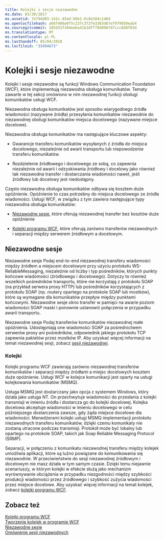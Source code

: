 ```yaml
---
title: Kolejki i sesje niezawodne
ms.date: 03/30/2017
ms.assetid: 7e794d03-141c-45ed-b6b1-6c0e104c1464
ms.openlocfilehash: a60f409a0f5c237c372fe3303d67ef979950eab4
ms.sourcegitcommit: 3d5d33f384eeba41b2dff79d096f47ccc8d8f03d
ms.translationtype: MT
ms.contentlocale: pl-PL
ms.lasthandoff: 05/04/2018
ms.locfileid: "33494673"
---
```

# <a name="queues-and-reliable-sessions"></a>Kolejki i sesje niezawodne
Kolejki i sesje niezawodne są funkcji Windows Communication Foundation (WCF), które implementują niezawodna obsługa komunikatów. Tematy zawarte w tej sekcji omówiono w nim niezawodnej funkcji obsługi komunikatów usługi WCF.  
  
 Niezawodna obsługa komunikatów jest sposobu wiarygodnego źródła wiadomości (nazywane źródła) przesyłania komunikatów niezawodnie do niezawodnej obsługi komunikatów miejsca docelowego (nazywane miejsce docelowe).  
  
 Niezawodna obsługa komunikatów ma następujące kluczowe aspekty:  
  
-   Gwarancje transferu komunikatów wysyłanych z źródła do miejsca docelowego, niezależnie od awarii transportu lub niepowodzenie transferu komunikatów.  
  
-   Rozdzielenie źródłowego i docelowego ze sobą, co zapewnia niezależnie od awarii i odzyskiwania źródłowy i docelowy jako również tak niezawodna transfer i dostarczania wiadomości nawet, jeśli źródłowy lub docelowy jest niedostępny.  
  
 Często niezawodna obsługa komunikatów odbywa się kosztem duże opóźnienie. Opóźnienie to czas potrzebny do miejsca docelowego ze źródła wiadomości. Usługi WCF, w związku z tym zawiera następujące typy niezawodna obsługa komunikatów:  
  
-   [Niezawodne sesje](../../../../docs/framework/wcf/feature-details/reliable-sessions.md), które oferują niezawodnej transfer bez kosztów duże opóźnienie  
  
-   [Kolejki programu WCF](../../../../docs/framework/wcf/feature-details/queues-in-wcf.md), które oferują zarówno transferów niezawodnych i separacji między serwerem źródłowym a docelowym.  
  
## <a name="reliable-sessions"></a>Niezawodne sesje  
 Niezawodne sesje Podaj end-to-end niezawodnej transferu wiadomości między źródłem a miejscem docelowym przy użyciu protokołu WS-ReliableMessaging, niezależnie od liczby i typ pośredników, których punkty końcowe wiadomości (źródłowego i docelowego). Dotyczy to również wszelkich pośredników transportu, które nie korzystają z protokołu SOAP (na przykład serwera proxy HTTP) lub pośredników korzystających z protokołu SOAP (np. routery opartego na protokole SOAP lub mostków), które są wymagane dla komunikatów przepływ między punktami końcowymi. Niezawodne sesje okno transfer w pamięci na awarie poziom wiadomości SOAP maski i ponownie ustanowić połączenia w przypadku awarii transportu.  
  
 Niezawodne sesje Podaj transferów komunikatów niezawodnej małe opóźnienia. Udostępniają one wiadomości SOAP za pośrednictwem serwerów proxy ani pośredników, odpowiednik jakiego protokołu TCP zapewnia pakietów przez mostków IP. Aby uzyskać więcej informacji na temat niezawodnej sesji, zobacz [sesji niezawodnej](../../../../docs/framework/wcf/feature-details/reliable-sessions.md).  
  
### <a name="queues"></a>Kolejki  
 Kolejki programu WCF zawierają zarówno niezawodnej transferów komunikatów i separacji między źródłami a miejsc docelowych kosztem duże opóźnienie. Usługi WCF w kolejce komunikacji jest oparty na usługi kolejkowania komunikatów (MSMQ).  
  
 Usługa MSMQ jest dostarczany jako opcja z systemem Windows, który działa jako usługa NT. On przechwytuje wiadomości do przesłania z kolejki transmisji w imieniu źródła i dostarcza go do kolejki docelowej. Kolejka docelowa akceptuje wiadomości w imieniu docelowego w celu późniejszego dostarczenia zawsze, gdy żąda miejsce docelowe dla wiadomości. Menedżerami kolejki usługi MSMQ implementacji protokołu niezawodnych transferu komunikatów, dzięki czemu komunikaty nie zostaną utracone podczas transmisji. Protokół może być lokalny lub opartego na protokole SOAP, takich jak Soap Reliable Messaging Protocol (SRMP).  
  
 Separacji, w połączeniu z komunikatu niezawodnej transferu między kolejek umożliwia aplikacji, które są luźno powiązane do komunikowania się niezawodnie. W przeciwieństwie do sesji niezawodnej źródłowym i docelowym nie masz działa w tym samym czasie. Dzięki temu niejawnie scenariuszy, w którym kolejki w efekcie służą jako mechanizm wyrównywanie obciążenia w przypadku niezgodności między szybkości produkcji wiadomości przez źródłowego i szybkość zużycia wiadomości przez miejsce docelowe. Aby uzyskać więcej informacji na temat kolejek, zobacz [kolejki programu WCF](../../../../docs/framework/wcf/feature-details/queues-in-wcf.md).  
  
## <a name="see-also"></a>Zobacz też  
 [Kolejki programu WCF](../../../../docs/framework/wcf/feature-details/queues-in-wcf.md)  
 [Tworzenie kolejek w programie WCF](../../../../docs/framework/wcf/feature-details/queuing-in-wcf.md)  
 [Niezawodne sesje](../../../../docs/framework/wcf/feature-details/reliable-sessions.md)  
 [Omówienie sesji niezawodnych](../../../../docs/framework/wcf/feature-details/reliable-sessions-overview.md)
